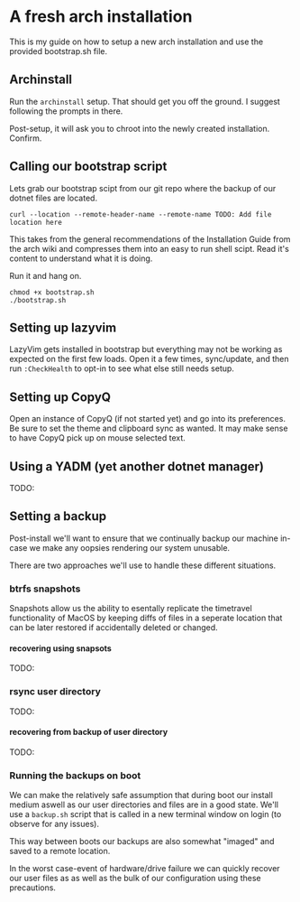 # A fresh arch installation

This is my guide on how to setup a new arch installation and use the provided bootstrap.sh file.

## Archinstall

Run the `archinstall` setup. That should get you off the ground. I suggest following the prompts in there.

Post-setup, it will ask you to chroot into the newly created installation. Confirm.

## Calling our bootstrap script

Lets grab our bootstrap scipt from our git repo where the backup of our dotnet files are located.

```
curl --location --remote-header-name --remote-name TODO: Add file location here
```

This takes from the general recommendations of the Installation Guide from the arch wiki and compresses
them into an easy to run shell scipt. Read it's content to understand what it is doing.

Run it and hang on.

```
chmod +x bootstrap.sh
./bootstrap.sh
```

## Setting up lazyvim

LazyVim gets installed in bootstrap but everything may not be working as expected on the first few loads.
Open it a few times, sync/update, and then run `:CheckHealth` to opt-in to see what else still needs setup.

## Setting up CopyQ

Open an instance of CopyQ (if not started yet) and go into its preferences.
Be sure to set the theme and clipboard sync as wanted. It may make sense to have CopyQ pick up on mouse selected text.

## Using a YADM (yet another dotnet manager)

TODO:

## Setting a backup

Post-install we'll want to ensure that we continually backup our machine in-case we make any oopsies
rendering our system unusable.


There are two approaches we'll use to handle these different situations.

### btrfs snapshots

Snapshots allow us the ability to esentally replicate the timetravel functionality of MacOS by keeping
diffs of files in a seperate location that can be later restored if accidentally deleted or changed.

#### recovering using snapsots

TODO:

### rsync user directory

TODO:

#### recovering from backup of user directory

TODO:

### Running the backups on boot

We can make the relatively safe assumption that during boot our install medium aswell as our
user directories and files are in a good state. We'll use a `backup.sh` script that is called
in a new terminal window on login (to observe for any issues).

This way between boots our backups are also somewhat "imaged" and saved to a remote location.

In the worst case-event of hardware/drive failure we can quickly recover our user files as
as well as the bulk of our configuration using these precautions.
